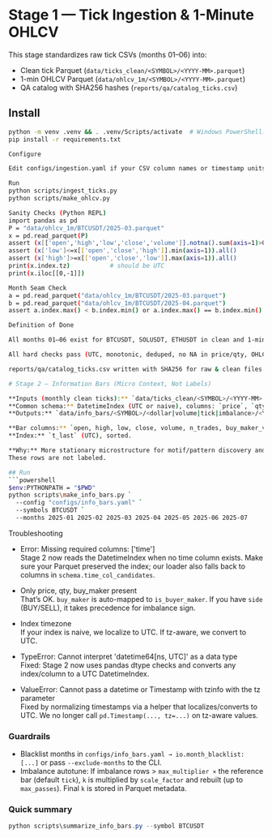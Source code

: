 # Stage 1 — Tick Ingestion & 1-Minute OHLCV

This stage standardizes raw tick CSVs (months 01–06) into:
- Clean tick Parquet (`data/ticks_clean/<SYMBOL>/<YYYY-MM>.parquet`)
- 1-min OHLCV Parquet (`data/ohlcv_1m/<SYMBOL>/<YYYY-MM>.parquet`)
- QA catalog with SHA256 hashes (`reports/qa/catalog_ticks.csv`)

## Install
```bash
python -m venv .venv && . .venv/Scripts/activate  # Windows PowerShell: .\.venv\Scripts\Activate.ps1
pip install -r requirements.txt

Configure

Edit configs/ingestion.yaml if your CSV column names or timestamp units differ.

Run
python scripts/ingest_ticks.py
python scripts/make_ohlcv.py

Sanity Checks (Python REPL)
import pandas as pd
P = "data/ohlcv_1m/BTCUSDT/2025-03.parquet"
x = pd.read_parquet(P)
assert (x[['open','high','low','close','volume']].notna().sum(axis=1)>0).all()
assert (x['low']<=x[['open','close','high']].min(axis=1)).all()
assert (x['high']>=x[['open','close','low']].max(axis=1)).all()
print(x.index.tz)           # should be UTC
print(x.iloc[[0,-1]])

Month Seam Check
a = pd.read_parquet("data/ohlcv_1m/BTCUSDT/2025-03.parquet")
b = pd.read_parquet("data/ohlcv_1m/BTCUSDT/2025-04.parquet")
assert a.index.max() < b.index.min() or a.index.max() == b.index.min() - pd.Timedelta(minutes=1)

Definition of Done

All months 01–06 exist for BTCUSDT, SOLUSDT, ETHUSDT in clean and 1-min OHLCV form

All hard checks pass (UTC, monotonic, deduped, no NA in price/qty, OHLC invariants)

reports/qa/catalog_ticks.csv written with SHA256 for raw & clean files

# Stage 2 — Information Bars (Micro Context, Not Labels)

**Inputs (monthly clean ticks):** `data/ticks_clean/<SYMBOL>/<YYYY-MM>.parquet`  
**Common schema:** DatetimeIndex (UTC or naive), columns: `price`, `qty`, `buy_maker`  
**Outputs:** `data/info_bars/<SYMBOL>/<dollar|volume|tick|imbalance>/<YYYY-MM>.parquet`

**Bar columns:** `open, high, low, close, volume, n_trades, buy_maker_vol, t_first, t_last`  
**Index:** `t_last` (UTC), sorted.

**Why:** More stationary microstructure for motif/pattern discovery and micro features.  
These rows are not labeled.

## Run
```powershell
$env:PYTHONPATH = "$PWD"
python scripts\make_info_bars.py `
  --config "configs/info_bars.yaml" `
  --symbols BTCUSDT `
  --months 2025-01 2025-02 2025-03 2025-04 2025-05 2025-06 2025-07
```

Troubleshooting

- Error: Missing required columns: ['time']  
  Stage 2 now reads the DatetimeIndex when no time column exists. Make sure your Parquet preserved the index; our loader also falls back to columns in `schema.time_col_candidates`.

- Only price, qty, buy_maker present  
  That’s OK. `buy_maker` is auto-mapped to `is_buyer_maker`. If you have `side` (BUY/SELL), it takes precedence for imbalance sign.

- Index timezone  
  If your index is naive, we localize to UTC. If tz-aware, we convert to UTC.

- TypeError: Cannot interpret 'datetime64[ns, UTC]' as a data type  
  Fixed: Stage 2 now uses pandas dtype checks and converts any index/column to a UTC DatetimeIndex.

- ValueError: Cannot pass a datetime or Timestamp with tzinfo with the tz parameter  
  Fixed by normalizing timestamps via a helper that localizes/converts to UTC. We no longer call `pd.Timestamp(..., tz=...)` on tz-aware values.

### Guardrails

- Blacklist months in `configs/info_bars.yaml → io.month_blacklist: [...]` or pass `--exclude-months` to the CLI.
- Imbalance autotune: If imbalance rows > `max_multiplier ×` the reference bar (default `tick`), `k` is multiplied by `scale_factor` and rebuilt (up to `max_passes`). Final `k` is stored in Parquet metadata.

### Quick summary

```powershell
python scripts\summarize_info_bars.py --symbol BTCUSDT
```
